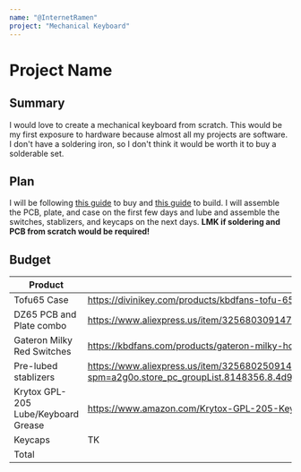 ```yaml
---
name: "@InternetRamen"
project: "Mechanical Keyboard"
---
```


# Project Name

## Summary

I would love to create a mechanical keyboard from scratch. This would be my first exposure to hardware because almost all my projects are software.
I don't have a soldering iron, so I don't think it would be worth it to buy a solderable set.

## Plan

I will be following [this guide](https://www.youtube.com/watch?v=xzWm40Tq4F4) to buy and [this guide](https://www.youtube.com/watch?v=deVaUvywGMw) to build.
I will assemble the PCB, plate, and case on the first few days and lube and assemble the switches, stablizers, and keycaps on the next days.
**LMK if soldering and PCB from scratch would be required!**

## Budget

| Product         | Supplier/Link                         | Cost   |
| --------------- | ------------------------------------- | ------ |
| Tofu65 Case   | https://divinikey.com/products/kbdfans-tofu-65-case?variant=32332306120769 | $109.00  |
| DZ65 PCB and Plate combo | https://www.aliexpress.us/item/3256803091470599.html?gatewayAdapt=glo2usa4itemAdapt&_randl_shipto=US  | $85.00 |
| Gateron Milky Red Switches | https://kbdfans.com/products/gateron-milky-housing-red-linear-switches  | $11.25 |
| Pre-lubed stablizers  | https://www.aliexpress.us/item/3256802509146926.html?spm=a2g0o.store_pc_groupList.8148356.8.4d917e8eh3NK1g&pdp_npi=2%40dis%21USD%21US%20%249.41%21US%20%249.41%21%21%21%21%21%402103255a16715035025617102e946c%2112000026839786412%21sh&gatewayAdapt=glo2usa&_randl_shipto=US  | $9.41 |
| Krytox GPL-205 Lube/Keyboard Grease  | https://www.amazon.com/Krytox-GPL-205-Keyboard-Linear-Switch/dp/B09QJ8M66J/ref=sr_1_3?crid=3FGD9JECR3R84&keywords=krytox+205g0&qid=1671504814&s=electronics&sprefix=krytox+205G0%2Celectronics%2C159&sr=1-3  | $14.99 |
| Keycaps           | TK                                       | $TK |
| Total           |                                       | $229.65 |
